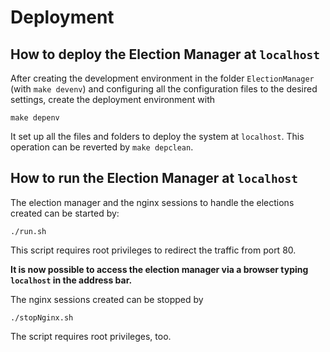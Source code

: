 # Deployment

## How to deploy the Election Manager at `localhost`

After creating the development environment in the folder
`ElectionManager` (with `make devenv`) and configuring all the configuration
files to the desired settings, create the deployment environment with

```
make depenv
```

It set up all the files and folders to deploy the system at `localhost`.
This operation can be reverted by `make depclean`.


## How to run the Election Manager at `localhost`


The election manager and the nginx sessions to handle the elections created can be started by:

```
./run.sh
```
This script requires root privileges to redirect the traffic from port 80.



**It is now possible to access the election manager via a browser typing ``localhost`` in the address bar.**

The nginx sessions created can be stopped by

```
./stopNginx.sh
```
The script requires root privileges, too.
